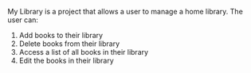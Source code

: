 ﻿My Library is a project that allows a user to manage a home library.  The user can:
1. Add books to their library
2. Delete books from their library
3. Access a list of all books in their library
4. Edit the books in their library